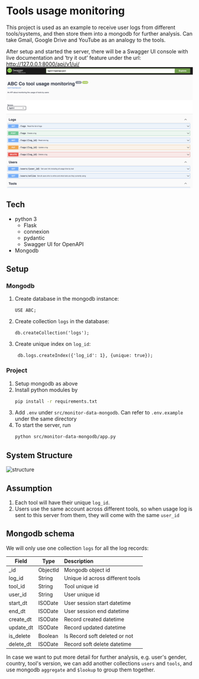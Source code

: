 # Tools usage monitoring

This project is used as an example to receive user logs from different tools/systems, and then store them into a mongodb for further analysis.
Can take Gmail, Google Drive and YouTube as an analogy to the tools.

After setup and started the server, there will be a Swagger UI console with live documentation and ‘try it out’ feature under the url: http://127.0.0.1:8000/api/v1/ui/
![UI](swagger-ui-example.png)

## Tech
- python 3
  - Flask
  - connexion
  - pydantic
  - Swagger UI for OpenAPI
- Mongodb

## Setup

### Mongodb
1. Create database in the mongodb instance:  
    ```
    USE ABC;
   ```
2. Create collection `logs` in the database:  
    ```
   db.createCollection('logs');
   ```
3. Create unique index on `log_id`:  
   ```
    db.logs.createIndex({'log_id': 1}, {unique: true});
   ```

### Project
1. Setup mongodb as above
2. Install python modules by 
    ```sh
    pip install -r requirements.txt
   ```
3. Add `.env` under `src/monitor-data-mongodb`. Can refer to `.env.example` under the same directory
4. To start the server, run
    ```sh
    python src/monitor-data-mongodb/app.py
    ```


## System Structure
![structure](structure.svg)

## Assumption
1. Each tool will have their unique `log_id`.
2. Users use the same account across different tools, so when usage log is sent to this server from them, they will come with the same `user_id`

## Mongodb schema
We will only use one collection `logs` for all the log records:

| Field     | Type     | Description                      |
|-----------|----------|:---------------------------------|
| _id       | ObjectId | Mongodb object id                |
| log_id    | String   | Unique id across different tools |
| tool_id   | String   | Tool unique id                   |
| user_id   | String   | User unique id                   |
| start_dt  | ISODate  | User session start datetime      |
| end_dt    | ISODate  | User session end datetime        |
| create_dt | ISODate  | Record created datetime          |
| update_dt | ISODate  | Record updated datetime          |
| is_delete | Boolean  | Is Record soft deleted or not    |
| delete_dt | ISODate  | Record soft delete datetime      |

In case we want to put more detail for further analysis, e.g. user's gender, country, tool's version, 
we can add another collections `users` and `tools`, and use mongodb `aggregate` and `$lookup` to group them together. 
